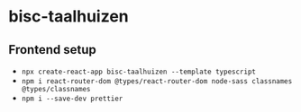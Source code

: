 # bisc-taalhuizen

## Frontend setup

- `npx create-react-app bisc-taalhuizen --template typescript`
- `npm i react-router-dom @types/react-router-dom node-sass classnames @types/classnames`
- `npm i --save-dev prettier`